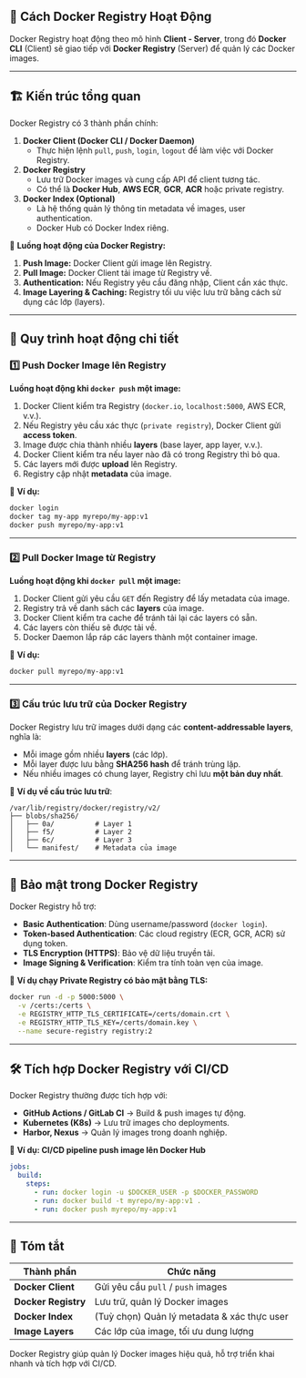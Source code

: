 ## 🚀 **Cách Docker Registry Hoạt Động**  
Docker Registry hoạt động theo mô hình **Client - Server**, trong đó **Docker CLI** (Client) sẽ giao tiếp với **Docker Registry** (Server) để quản lý các Docker images.

---

## 🏗 **Kiến trúc tổng quan**  
Docker Registry có 3 thành phần chính:
1. **Docker Client (Docker CLI / Docker Daemon)**
   - Thực hiện lệnh `pull`, `push`, `login`, `logout` để làm việc với Docker Registry.
2. **Docker Registry**
   - Lưu trữ Docker images và cung cấp API để client tương tác.
   - Có thể là **Docker Hub**, **AWS ECR**, **GCR**, **ACR** hoặc private registry.
3. **Docker Index (Optional)**
   - Là hệ thống quản lý thông tin metadata về images, user authentication.
   - Docker Hub có Docker Index riêng.

📌 **Luồng hoạt động của Docker Registry:**
1. **Push Image:** Docker Client gửi image lên Registry.
2. **Pull Image:** Docker Client tải image từ Registry về.
3. **Authentication:** Nếu Registry yêu cầu đăng nhập, Client cần xác thực.
4. **Image Layering & Caching:** Registry tối ưu việc lưu trữ bằng cách sử dụng các lớp (layers).

---

## 🔄 **Quy trình hoạt động chi tiết**
### 1️⃣ **Push Docker Image lên Registry**
**Luồng hoạt động khi `docker push` một image:**
1. Docker Client kiểm tra Registry (`docker.io`, `localhost:5000`, AWS ECR, v.v.).
2. Nếu Registry yêu cầu xác thực (`private registry`), Docker Client gửi **access token**.
3. Image được chia thành nhiều **layers** (base layer, app layer, v.v.).
4. Docker Client kiểm tra nếu layer nào đã có trong Registry thì bỏ qua.
5. Các layers mới được **upload** lên Registry.
6. Registry cập nhật **metadata** của image.

📌 **Ví dụ:**
```sh
docker login
docker tag my-app myrepo/my-app:v1
docker push myrepo/my-app:v1
```

---

### 2️⃣ **Pull Docker Image từ Registry**
**Luồng hoạt động khi `docker pull` một image:**
1. Docker Client gửi yêu cầu `GET` đến Registry để lấy metadata của image.
2. Registry trả về danh sách các **layers** của image.
3. Docker Client kiểm tra cache để tránh tải lại các layers có sẵn.
4. Các layers còn thiếu sẽ được tải về.
5. Docker Daemon lắp ráp các layers thành một container image.

📌 **Ví dụ:**
```sh
docker pull myrepo/my-app:v1
```

---

### 3️⃣ **Cấu trúc lưu trữ của Docker Registry**
Docker Registry lưu trữ images dưới dạng các **content-addressable layers**, nghĩa là:
- Mỗi image gồm nhiều **layers** (các lớp).
- Mỗi layer được lưu bằng **SHA256 hash** để tránh trùng lặp.
- Nếu nhiều images có chung layer, Registry chỉ lưu **một bản duy nhất**.

📌 **Ví dụ về cấu trúc lưu trữ**:
```
/var/lib/registry/docker/registry/v2/
├── blobs/sha256/
│   ├── 0a/          # Layer 1
│   ├── f5/          # Layer 2
│   ├── 6c/          # Layer 3
│   └── manifest/    # Metadata của image
```

---

## 🔐 **Bảo mật trong Docker Registry**
Docker Registry hỗ trợ:
- **Basic Authentication**: Dùng username/password (`docker login`).
- **Token-based Authentication**: Các cloud registry (ECR, GCR, ACR) sử dụng token.
- **TLS Encryption (HTTPS)**: Bảo vệ dữ liệu truyền tải.
- **Image Signing & Verification**: Kiểm tra tính toàn vẹn của image.

📌 **Ví dụ chạy Private Registry có bảo mật bằng TLS:**
```sh
docker run -d -p 5000:5000 \
  -v /certs:/certs \
  -e REGISTRY_HTTP_TLS_CERTIFICATE=/certs/domain.crt \
  -e REGISTRY_HTTP_TLS_KEY=/certs/domain.key \
  --name secure-registry registry:2
```

---

## 🛠 **Tích hợp Docker Registry với CI/CD**
Docker Registry thường được tích hợp với:
- **GitHub Actions / GitLab CI** → Build & push images tự động.
- **Kubernetes (K8s)** → Lưu trữ images cho deployments.
- **Harbor, Nexus** → Quản lý images trong doanh nghiệp.

📌 **Ví dụ: CI/CD pipeline push image lên Docker Hub**
```yaml
jobs:
  build:
    steps:
      - run: docker login -u $DOCKER_USER -p $DOCKER_PASSWORD
      - run: docker build -t myrepo/my-app:v1 .
      - run: docker push myrepo/my-app:v1
```

---

## 🚀 **Tóm tắt**
| Thành phần  | Chức năng |
|------------|----------|
| **Docker Client** | Gửi yêu cầu `pull` / `push` images |
| **Docker Registry** | Lưu trữ, quản lý Docker images |
| **Docker Index** | (Tuỳ chọn) Quản lý metadata & xác thực user |
| **Image Layers** | Các lớp của image, tối ưu dung lượng |

Docker Registry giúp quản lý Docker images hiệu quả, hỗ trợ triển khai nhanh và tích hợp với CI/CD.